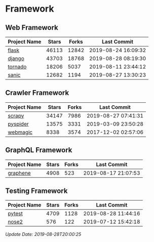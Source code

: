 # Framework

## Web Framework

| Project Name | Stars | Forks | Last Commit |
| ------------ | ----- | ----- | ----------- |
| [flask](https://github.com/pallets/flask) | 46113 | 12842 | 2019-08-24 16:09:32 |
| [django](https://github.com/django/django) | 43703 | 18768 | 2019-08-28 08:19:30 |
| [tornado](https://github.com/tornadoweb/tornado) | 18206 | 5037 | 2019-08-11 23:44:12 |
| [sanic](https://github.com/huge-success/sanic) | 12682 | 1194 | 2019-08-27 13:30:23 |

## Crawler Framework

| Project Name | Stars | Forks | Last Commit |
| ------------ | ----- | ----- | ----------- |
| [scrapy](https://github.com/scrapy/scrapy) | 34147 | 7986 | 2019-08-27 07:41:31 |
| [pyspider](https://github.com/binux/pyspider) | 13575 | 3331 | 2019-03-09 23:50:28 |
| [webmagic](https://github.com/code4craft/webmagic) | 8338 | 3574 | 2017-12-02 02:57:06 |

## GraphQL Framework

| Project Name | Stars | Forks | Last Commit |
| ------------ | ----- | ----- | ----------- |
| [graphene](https://github.com/graphql-python/graphene) | 4908 | 523 | 2019-08-17 21:07:53 |

## Testing Framework

| Project Name | Stars | Forks | Last Commit |
| ------------ | ----- | ----- | ----------- |
| [pytest](https://github.com/pytest-dev/pytest) | 4709 | 1128 | 2019-08-28 11:44:16 |
| [nose2](https://github.com/nose-devs/nose2) | 576 | 122 | 2019-07-12 15:42:18 |

*Update Date: 2019-08-28T20:00:25*